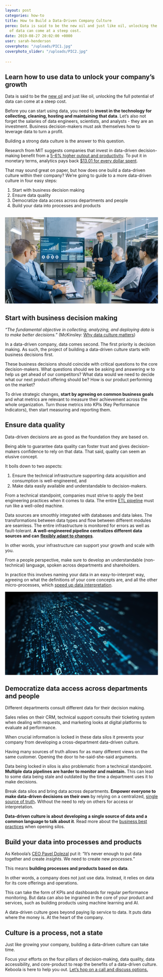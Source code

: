 ```yaml
---
layout: post
categories: how-to
title: How to Build a Data-Driven Company Culture
perex: Data is said to be the new oil and just like oil, unlocking the full potential
  of data can come at a steep cost.
date: 2019-08-27 20:02:00 +0000
user: sarah-henderson
coverphoto: "/uploads/PIC1.jpg"
coverphoto_slider: "/uploads/PIC2.jpg"

---
```

## Learn how to use data to unlock your company’s growth

Data is said to be the [new oil](https://www.economist.com/leaders/2017/05/06/the-worlds-most-valuable-resource-is-no-longer-oil-but-data) and just like oil, unlocking the full potential of data can come at a steep cost.

Before you can start using data, you need to **invest in the technology for collecting, cleaning, hosting and maintaining that data**. Let’s also not forget the salaries of data engineers, scientists, and analysts - they are an investment. Business decision-makers must ask themselves how to leverage data to turn a profit.

Building a strong data culture is the answer to this question.

Research from MIT suggests companies that invest in data-driven decision-making benefit from a [5-6% higher output and productivity](https://papers.ssrn.com/sol3/papers.cfm?abstract_id=1819486). To put it in monetary terms, analytics pays back [$13.01 for every dollar spent](https://nucleusresearch.com/research/single/analytics-pays-back-13-01-for-every-dollar-spent/).

That may sound great on paper, but how does one build a data-driven culture within their company? We’re going to guide to a more data-driven culture in four easy steps:

1. Start with business decision making
2. Ensure data quality
3. Democratize data access across departments and people
4. Build your data into processes and products

## ![](/uploads/PIC1-1.jpg)

## Start with business decision making

_“The fundamental objective in collecting, analyzing, and deploying data is to make better decisions.”_ (McKinsley: [Why data culture matters](https://www.mckinsey.com/business-functions/mckinsey-analytics/our-insights/why-data-culture-matters))

In a data-driven company, data comes second. The first priority is decision making. As such, the project of building a data-driven culture starts with business decisions first.

These business decisions should coincide with critical questions to the core decision-makers. What questions should we be asking and answering w to help us get ahead of our competitors? What data would we need to decide what our next product offering should be? How is our product performing on the market?

To drive strategic changes, **start by agreeing on common business goals** and what metrics are relevant to measure their achievement across the whole organization. Turn those metrics into KPIs (Key Performance Indicators), then start measuring and reporting them.

## Ensure data quality

Data-driven decisions are as good as the foundation they are based on.

Being able to guarantee data quality can foster trust and gives decision-makers confidence to rely on that data. That said, quality can seem an elusive concept.

It boils down to two aspects:

1. Ensure the technical infrastructure supporting data acquisition and consumption is well-engineered, and
2. Make data easily available and understandable to decision-makers.

From a technical standpoint, companies must strive to apply the best engineering practices when it comes to data. The entire [ETL pipeline](https://www.stitchdata.com/etldatabase/etl-process/) must run like a well-oiled machine.

Data sources are smoothly integrated with databases and data lakes. The transformations between data types and flow between different modules are seamless. The entire infrastructure is monitored for errors as well as fault-tolerant. **A well-engineered pipeline centralizes different data sources and can** [**flexibly adapt to changes**](https://www.stitchdata.com/etldatabase/etl-challenges/).

In other words, your infrastructure can support your growth and scale with you.

From a people perspective, make sure to develop an understandable (non-technical) language, spoken across departments and shareholders.

In practice this involves naming your data in an easy-to-interpret way, agreeing on what the definitions of your core concepts are, and all the other micro-processes, which [speed up data interpretation](https://techcrunch.com/2017/06/23/five-building-blocks-of-a-data-driven-culture/).

![](/uploads/PIC2.jpg)

## Democratize data access across departments and people

Different departments consult different data for their decision making.

Sales relies on their CRM, technical support consults their ticketing system when dealing with requests, and marketing looks at digital platforms to evaluate ad performance.

When crucial information is locked in these data silos it prevents your company from developing a cross-department data-driven culture.

Having many sources of truth allows for as many different views on the same customer. Opening the door to he-said-she-said arguments.

Data being locked in silos is also problematic from a technical standpoint. **Multiple data pipelines are harder to monitor and maintain.** This can lead to some data being stale and outdated by the time a department uses it to make decisions.

Break data silos and bring data across departments. **Empower everyone to make data-driven decisions on their own** by relying on a centralized, [single source of truth](https://whatis.techtarget.com/definition/single-source-of-truth-SSOT)**.** Without the need to rely on others for access or interpretation.

**Data-driven culture is about developing a single source of data and a common language to talk about it**. Read more about the [business best practices](https://blog.keboola.com/opening-silos-the-only-way-to-achieve-company-goals) when opening silos.

## Build your data into processes and products

As Keboola’s [CEO Pavel Dolezal](https://blog.keboola.com/pavel-dolezal-interview-lupa) put it: “It’s never enough to put data together and create _insights_. We need to create new _processes._”

This means **building processes and products based on data**.

In other words, a company does not just use data. Instead, it relies on data for its core offerings and operations.

This can take the form of KPIs and dashboards for regular performance monitoring. But data can also be ingrained in the core of your product and services, such as building products using machine learning and AI.

A data-driven culture goes beyond paying lip service to data. It puts data where the money is. At the heart of the company.

## Culture is a process, not a state

Just like growing your company, building a data-driven culture can take time.

Focus your efforts on the four pillars of decision-making, data quality, data accessibility, and core-product to reap the benefits of a data-driven culture. Keboola is here to help you out. [Let’s hop on a call and discuss options.](https://www.keboola.com/request-demo)